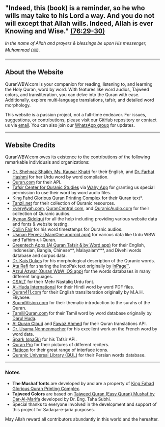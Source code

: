 ## **"Indeed, this (book) is a reminder, so he who wills may take to his Lord a way. And you do not will except that Allah wills. Indeed, Allah is ever Knowing and Wise." [(76:29-30)](/76/29-30)**

_In the name of Allah and prayers & blessings be upon His messenger, Muhammad (ﷺ)._

---

## About the Website

QuranWBW.com is your companion for reading, listening to, and learning the Holy Quran, word by word. With features like word audios, Tajweed colors, and transliteration, you can delve into the Quran with ease. Additionally, explore multi-language translations, tafsir, and detailed word morphology.

This website is a passion project, not a full-time endeavor. For issues, suggestions, or contributions, please visit our [GitHub repository](https://github.com/marwan/quranwbw) or contact us via [email](mailto:quranwbw@gmail.com). You can also join our [WhatsApp group](https://chat.whatsapp.com/CtrbWUB4GTyDdZWXWujVSl) for updates.

---

## Website Credits

QuranWBW.com owes its existence to the contributions of the following remarkable individuals and organizations:

- [Dr. Shehnaz Shaikh, Ms. Kausar Khatri](http://emuslim.com/Quran/Translation_English.asp) for their English, and [Dr. Farhat Hashmi](https://www.farhathashmi.com) for her Urdu word by word compilation.
- [Quran.com](https://quran.com) for their API.
- [Tafsir Center for Quranic Studies](https://tafsir.net/) via [Wahy App](https://web.wahy.net/) for granting us special permission to use their word by word audio files.
- [King Fahd Glorious Quran Printing Complex](http://qurancomplex.gov.sa/) for their Quran text\*.
- [Tanzil.net](http://tanzil.net/trans/) for their collection of Quranic resources.
- [EveryAyah.com](http://everyayah.com), [QuranCentral.com](https://qurancentral.com), and [QuranicAudio.com](https://quranicaudio.com) for their collection of Quranic audios.
- [Ayman Siddiqui](https://zoopernet.com) for all the help including providing various website data and fonts & website testing.
- [Collin Fair](https://github.com/cpfair) for his word timestamps for Quranic audios.
- [Usman Pervez (IslamOne android app)](https://play.google.com/store/apps/details?id=com.atq.quranemajeedapp.org.islamone&hl=en) for various data like Urdu WBW and Tafhim-ul-Quran.
- [Greentech Apps (Al Quran Tafsir & by Word app)](https://gtaf.org) for their English, Indonesian, Bangla, Chinese**, Malayalam\***, and Divehi words database and corpus data.
- [Dr. Kais Dukes](https://github.com/kaisdukes) for his morphological description of the Quranic words.
- [Ata Rafi](https://www.typemybook.com/download/complete-quran-kareem-text/) for sharing the IndoPak text originally by [InPage™](http://inpage.com/).
- [Azrul Azwar (Quran WbW iOS app)](https://apps.apple.com/us/app/quran-word-by-word/id588198510) for the words databases in many different languages.
- [CSALT](http://csalt.itu.edu.pk/urdufont/index.html) for their Mehr Nastaliq Urdu font.
- [Al-Huda International](https://www.alhudapk.com/products/hindi-section.html) for their Hindi word by word PDF files.
- [Quran411.com](https://www.quran411.com/) for their English transliteration originally by M.A.H. Eliyasee.
- [SoundVision.com](https://www.soundvision.com/article/a-thematic-introduction-to-the-surahs-of-the-qur-an) for their thematic introduction to the surahs of the Quran.
- [TamililQuran.com](http://www.tamililquran.com/) for their Tamil word by word database originally by [Darul Huda](https://www.darulhuda.net/).
- [Al Quran Cloud](https://alquran.cloud/) and [Fawaz Ahmed](https://github.com/fawazahmed0) for their Quran translations API.
- [Dr. Usama Nonnenmacher](https://drusaman.github.io/) for his excellent work on the French word by word data.
- [Spark (spa5k)](https://github.com/spa5k/tafsir_api) for his Tafsir API.
- [Quran Pro](https://quran-pro.com/) for their pictures of different reciters.
- [Flaticon](https://www.flaticon.com/uicons/) for their great range of interface icons.
- [Quranic Universal Library (QUL)](https://qul.tarteel.ai/) for their Persian words database.

---

### Notes

- **The Mushaf fonts** are developed by and are a property of [King Fahad Glorious Quran Printing Complex](https://qurancomplex.gov.sa/).
- **Tajweed Colors** are based on [Tajweed Quran (Easy Quran) Mushaf by Dar-Al-Marifa](https://easyquran.com/ar/) developed by Dr. Eng. Taha Subhi.
- Special thanks to everyone involved in the development and support of this project for Sadaqa-e-jaria purposes.

May Allah reward all contributors abundantly in this world and the hereafter.
